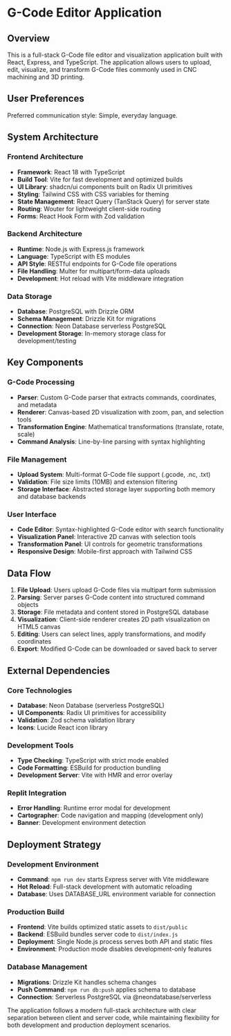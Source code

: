 # G-Code Editor Application

## Overview

This is a full-stack G-Code file editor and visualization application built with React, Express, and TypeScript. The application allows users to upload, edit, visualize, and transform G-Code files commonly used in CNC machining and 3D printing.

## User Preferences

Preferred communication style: Simple, everyday language.

## System Architecture

### Frontend Architecture
- **Framework**: React 18 with TypeScript
- **Build Tool**: Vite for fast development and optimized builds
- **UI Library**: shadcn/ui components built on Radix UI primitives
- **Styling**: Tailwind CSS with CSS variables for theming
- **State Management**: React Query (TanStack Query) for server state
- **Routing**: Wouter for lightweight client-side routing
- **Forms**: React Hook Form with Zod validation

### Backend Architecture
- **Runtime**: Node.js with Express.js framework
- **Language**: TypeScript with ES modules
- **API Style**: RESTful endpoints for G-Code file operations
- **File Handling**: Multer for multipart/form-data uploads
- **Development**: Hot reload with Vite middleware integration

### Data Storage
- **Database**: PostgreSQL with Drizzle ORM
- **Schema Management**: Drizzle Kit for migrations
- **Connection**: Neon Database serverless PostgreSQL
- **Development Storage**: In-memory storage class for development/testing

## Key Components

### G-Code Processing
- **Parser**: Custom G-Code parser that extracts commands, coordinates, and metadata
- **Renderer**: Canvas-based 2D visualization with zoom, pan, and selection tools
- **Transformation Engine**: Mathematical transformations (translate, rotate, scale)
- **Command Analysis**: Line-by-line parsing with syntax highlighting

### File Management
- **Upload System**: Multi-format G-Code file support (.gcode, .nc, .txt)
- **Validation**: File size limits (10MB) and extension filtering
- **Storage Interface**: Abstracted storage layer supporting both memory and database backends

### User Interface
- **Code Editor**: Syntax-highlighted G-Code editor with search functionality
- **Visualization Panel**: Interactive 2D canvas with selection tools
- **Transformation Panel**: UI controls for geometric transformations
- **Responsive Design**: Mobile-first approach with Tailwind CSS

## Data Flow

1. **File Upload**: Users upload G-Code files via multipart form submission
2. **Parsing**: Server parses G-Code content into structured command objects
3. **Storage**: File metadata and content stored in PostgreSQL database
4. **Visualization**: Client-side renderer creates 2D path visualization on HTML5 canvas
5. **Editing**: Users can select lines, apply transformations, and modify coordinates
6. **Export**: Modified G-Code can be downloaded or saved back to server

## External Dependencies

### Core Technologies
- **Database**: Neon Database (serverless PostgreSQL)
- **UI Components**: Radix UI primitives for accessibility
- **Validation**: Zod schema validation library
- **Icons**: Lucide React icon library

### Development Tools
- **Type Checking**: TypeScript with strict mode enabled
- **Code Formatting**: ESBuild for production bundling
- **Development Server**: Vite with HMR and error overlay

### Replit Integration
- **Error Handling**: Runtime error modal for development
- **Cartographer**: Code navigation and mapping (development only)
- **Banner**: Development environment detection

## Deployment Strategy

### Development Environment
- **Command**: `npm run dev` starts Express server with Vite middleware
- **Hot Reload**: Full-stack development with automatic reloading
- **Database**: Uses DATABASE_URL environment variable for connection

### Production Build
- **Frontend**: Vite builds optimized static assets to `dist/public`
- **Backend**: ESBuild bundles server code to `dist/index.js`
- **Deployment**: Single Node.js process serves both API and static files
- **Environment**: Production mode disables development-only features

### Database Management
- **Migrations**: Drizzle Kit handles schema changes
- **Push Command**: `npm run db:push` applies schema to database
- **Connection**: Serverless PostgreSQL via @neondatabase/serverless

The application follows a modern full-stack architecture with clear separation between client and server code, while maintaining flexibility for both development and production deployment scenarios.
